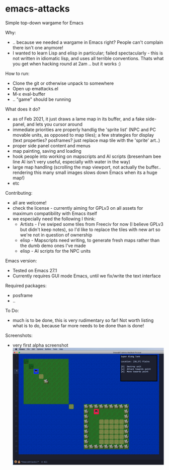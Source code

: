 # emacs-attacks
Simple top-down wargame for Emacs

Why:
- .. because we needed a wargame in Emacs right? People can't complain there isn't one anymore!
- I wanted to learn Lisp and elisp in particular; failed spectacularly - this is not written in idiomatic lisp, and uses all terrible conventions. Thats what you get when hacking round at 2am .. but it works :)

How to run:
- Clone the git or otherwise unpack to somewhere
- Open up emattacks.el
- M-x eval-buffer
- .. "game" should be running

What does it do?
- as of Feb 2021, it just draws a lame map in its buffer, and a fake side-panel, and lets you cursor around
- immediate priorities are properly handlig the 'sprite list' (NPC and PC movable units, as opposed to map tiles); a few strategies for display (text properties? posframes? just replace map tile with the 'sprite' art..)
- proper side panel content and menus
- map painting, saving and loading
- hook people into working on mapscripts and AI scripts (bresenham bee line AI isn't very useful, especially with water in the way)
- large map handling (scrolling the map viewport, not actually the buffer.. rendering this many small images slows down Emacs when its a huge map!)
- etc

Contributing:
- all are welcome!
- check the license - currently aiming for GPLv3 on all assets for maximum compatibility with Emacs itself
- we especially need the following I think:
  - Artists - I've swiped some tiles from Freeciv for now (I believe GPLv3 but didn't keep notes), so I'd like to replace the tiles with new art so we're not in question of ownership
  - elisp - Mapscripts need writing, to generate fresh maps rather than the dumb demo ones I've made
  - elisp - AI scripts for the NPC units

Emacs version:
- Tested on Emacs 27.1
- Currently requires GUI mode Emacs, until we fix/write the text interface

Required packages:
- posframe
- ..

To Do:
- much is to be done, this is very rudimentary so far! Not worth listing what is to do, because far more needs to be done than is done!

Screenshots:

- very first alpha screenshot
![Rudimentary first screenshot](./screenshots/emattacks-alpha-001.png)
